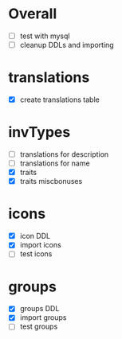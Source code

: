 # Overall
- [ ] test with mysql
- [ ] cleanup DDLs and importing

# translations
- [x] create translations table

# invTypes
- [ ] translations for description
- [ ] translations for name
- [x] traits
- [x] traits miscbonuses

# icons
- [x] icon DDL
- [x] import icons
- [ ] test icons

# groups
- [x] groups DDL
- [x] import groups
- [ ] test groups
